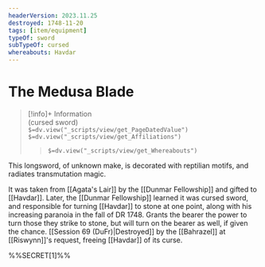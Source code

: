 ```yaml
---
headerVersion: 2023.11.25
destroyed: 1748-11-20
tags: [item/equipment]
typeOf: sword
subTypeOf: cursed
whereabouts: Havdar
---
```

# The Medusa Blade
>[!info]+ Information  
> (cursed sword)  
> `$=dv.view("_scripts/view/get_PageDatedValue")`  
> `$=dv.view("_scripts/view/get_Affiliations")`  
>> `$=dv.view("_scripts/view/get_Whereabouts")`

This longsword, of unknown make, is decorated with reptilian motifs, and radiates transmutation magic. 

It was taken from [[Agata's Lair]] by the [[Dunmar Fellowship]] and gifted to [[Havdar]]. Later, the [[Dunmar Fellowship]] learned it was cursed sword, and responsible for turning [[Havdar]] to stone at one point, along with his increasing paranoia in the fall of DR 1748. Grants the bearer the power to turn those they strike to stone, but will turn on the bearer as well, if given the chance. [[Session 69 (DuFr)|Destroyed]] by the [[Bahrazel]] at [[Riswynn]]'s request, freeing [[Havdar]] of its curse. 
 
 %%SECRET[1]%%